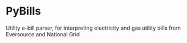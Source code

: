 # PyBills
Utility e-bill parser, for interpreting electricity and gas utility bills from Eversource and National Grid
